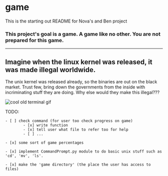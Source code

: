 # game

This is the starting out README for Nova's and Ben project

### This project's goal is a game. A game like no other. You are not prepared for this game.

--------------------------------------------------------------------------------------------------
## Imagine when the linux kernel was released, it was made illegal worldwide.
The unix kernel was released already, so the binaries are out on the black market.
Trust few, bring down the governments from the inside with incriminating stuff they are doing.
Why else would they make this illegal???



![cool old terminal gif](https://upload.wikimedia.org/wikipedia/commons/thumb/9/99/DEC_VT100_terminal.jpg/512px-DEC_VT100_terminal.jpg)


TODO:

    - [ ] check command (for user too check progress on game)
            - [x] write function
            - [x] tell user what file to refer too for help
            - [ ] ...

    - [x] some sort of game percentages

    - [x] implement CommandPrompt.py module to do basic unix stuff such as 'cd', 'mv', 'ls'.

    - [x] make the 'game directory' (the place the user has access to files)
